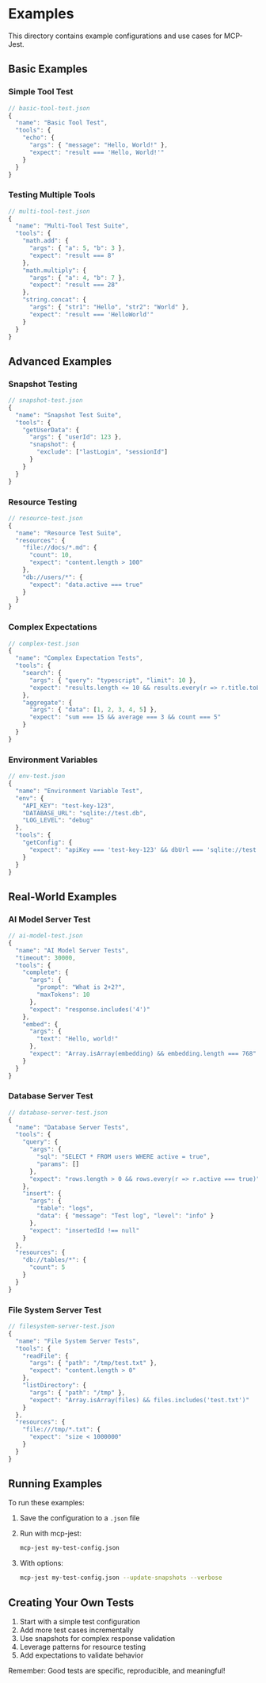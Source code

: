# Examples

This directory contains example configurations and use cases for MCP-Jest.

## Basic Examples

### Simple Tool Test
```javascript
// basic-tool-test.json
{
  "name": "Basic Tool Test",
  "tools": {
    "echo": {
      "args": { "message": "Hello, World!" },
      "expect": "result === 'Hello, World!'"
    }
  }
}
```

### Testing Multiple Tools
```javascript
// multi-tool-test.json
{
  "name": "Multi-Tool Test Suite",
  "tools": {
    "math.add": {
      "args": { "a": 5, "b": 3 },
      "expect": "result === 8"
    },
    "math.multiply": {
      "args": { "a": 4, "b": 7 },
      "expect": "result === 28"
    },
    "string.concat": {
      "args": { "str1": "Hello", "str2": "World" },
      "expect": "result === 'HelloWorld'"
    }
  }
}
```

## Advanced Examples

### Snapshot Testing
```javascript
// snapshot-test.json
{
  "name": "Snapshot Test Suite",
  "tools": {
    "getUserData": {
      "args": { "userId": 123 },
      "snapshot": {
        "exclude": ["lastLogin", "sessionId"]
      }
    }
  }
}
```

### Resource Testing
```javascript
// resource-test.json
{
  "name": "Resource Test Suite",
  "resources": {
    "file://docs/*.md": {
      "count": 10,
      "expect": "content.length > 100"
    },
    "db://users/*": {
      "expect": "data.active === true"
    }
  }
}
```

### Complex Expectations
```javascript
// complex-test.json
{
  "name": "Complex Expectation Tests",
  "tools": {
    "search": {
      "args": { "query": "typescript", "limit": 10 },
      "expect": "results.length <= 10 && results.every(r => r.title.toLowerCase().includes('typescript'))"
    },
    "aggregate": {
      "args": { "data": [1, 2, 3, 4, 5] },
      "expect": "sum === 15 && average === 3 && count === 5"
    }
  }
}
```

### Environment Variables
```javascript
// env-test.json
{
  "name": "Environment Variable Test",
  "env": {
    "API_KEY": "test-key-123",
    "DATABASE_URL": "sqlite://test.db",
    "LOG_LEVEL": "debug"
  },
  "tools": {
    "getConfig": {
      "expect": "apiKey === 'test-key-123' && dbUrl === 'sqlite://test.db'"
    }
  }
}
```

## Real-World Examples

### AI Model Server Test
```javascript
// ai-model-test.json
{
  "name": "AI Model Server Tests",
  "timeout": 30000,
  "tools": {
    "complete": {
      "args": {
        "prompt": "What is 2+2?",
        "maxTokens": 10
      },
      "expect": "response.includes('4')"
    },
    "embed": {
      "args": {
        "text": "Hello, world!"
      },
      "expect": "Array.isArray(embedding) && embedding.length === 768"
    }
  }
}
```

### Database Server Test
```javascript
// database-server-test.json
{
  "name": "Database Server Tests",
  "tools": {
    "query": {
      "args": {
        "sql": "SELECT * FROM users WHERE active = true",
        "params": []
      },
      "expect": "rows.length > 0 && rows.every(r => r.active === true)"
    },
    "insert": {
      "args": {
        "table": "logs",
        "data": { "message": "Test log", "level": "info" }
      },
      "expect": "insertedId !== null"
    }
  },
  "resources": {
    "db://tables/*": {
      "count": 5
    }
  }
}
```

### File System Server Test
```javascript
// filesystem-server-test.json
{
  "name": "File System Server Tests",
  "tools": {
    "readFile": {
      "args": { "path": "/tmp/test.txt" },
      "expect": "content.length > 0"
    },
    "listDirectory": {
      "args": { "path": "/tmp" },
      "expect": "Array.isArray(files) && files.includes('test.txt')"
    }
  },
  "resources": {
    "file:///tmp/*.txt": {
      "expect": "size < 1000000"
    }
  }
}
```

## Running Examples

To run these examples:

1. Save the configuration to a `.json` file
2. Run with mcp-jest:
   ```bash
   mcp-jest my-test-config.json
   ```

3. With options:
   ```bash
   mcp-jest my-test-config.json --update-snapshots --verbose
   ```

## Creating Your Own Tests

1. Start with a simple test configuration
2. Add more test cases incrementally
3. Use snapshots for complex response validation
4. Leverage patterns for resource testing
5. Add expectations to validate behavior

Remember: Good tests are specific, reproducible, and meaningful!